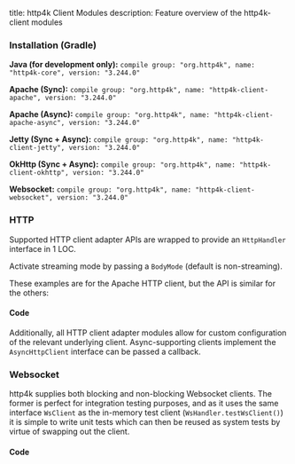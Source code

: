 title: http4k Client Modules
description: Feature overview of the http4k-client modules

### Installation (Gradle)
**Java (for development only):** ```compile group: "org.http4k", name: "http4k-core", version: "3.244.0"```

**Apache (Sync):** ```compile group: "org.http4k", name: "http4k-client-apache", version: "3.244.0"```

**Apache (Async):** ```compile group: "org.http4k", name: "http4k-client-apache-async", version: "3.244.0"```

**Jetty (Sync + Async):** ```compile group: "org.http4k", name: "http4k-client-jetty", version: "3.244.0"```

**OkHttp (Sync + Async):** ```compile group: "org.http4k", name: "http4k-client-okhttp", version: "3.244.0"```

**Websocket:** ```compile group: "org.http4k", name: "http4k-client-websocket", version: "3.244.0"```

### HTTP
Supported HTTP client adapter APIs are wrapped to provide an `HttpHandler` interface in 1 LOC.

Activate streaming mode by passing a `BodyMode` (default is non-streaming).

These examples are for the Apache HTTP client, but the API is similar for the others:

#### Code [<img class="octocat"/>](https://github.com/http4k/http4k/blob/master/src/docs/guide/modules/clients/example_http.kt)
<script src="https://gist-it.appspot.com/https://github.com/http4k/http4k/blob/master/src/docs/guide/modules/clients/example_http.kt"></script>

Additionally, all HTTP client adapter modules allow for custom configuration of the relevant underlying client. Async-supporting clients implement the `AsyncHttpClient` interface can be passed a callback.

### Websocket
http4k supplies both blocking and non-blocking Websocket clients. The former is perfect for integration testing purposes, and as it uses the same interface `WsClient` as the in-memory test client (`WsHandler.testWsClient()`) it is simple to write unit tests which can then be reused as system tests by virtue of swapping out the client.

#### Code [<img class="octocat"/>](https://github.com/http4k/http4k/blob/master/src/docs/guide/modules/clients/example_websocket.kt)
<script src="https://gist-it.appspot.com/https://github.com/http4k/http4k/blob/master/src/docs/guide/modules/clients/example_websocket.kt"></script>
